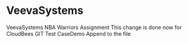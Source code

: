 # VeevaSystems
VeevaSystems NBA Warriors Assignment
This change is done now for CloudBees GIT Test CaseDemo Append to the file